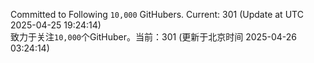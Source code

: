 Committed to Following `10,000` GitHubers. Current: <!-- FOLLOWING_COUNT -->301<!-- FOLLOWING_COUNT --> (Update at UTC <!-- LAST_UPDATED -->2025-04-25 19:24:14<!-- LAST_UPDATED -->)<br>
致力于关注`10,000`个GitHuber。当前：<!-- FOLLOWING_COUNT -->301<!-- FOLLOWING_COUNT --> (更新于北京时间 <!-- LAST_UPDATED_CST -->2025-04-26 03:24:14<!-- LAST_UPDATED_CST -->)
